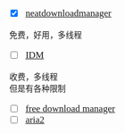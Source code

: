 <span  style="font-family: Simsun,serif; font-size: 17px; ">

- [x] [neatdownloadmanager](http://www.neatdownloadmanager.com/index.php/en/)

~~~
免费，好用，多线程
~~~

- [ ] [IDM](https://www.internetdownloadmanager.com/)

~~~
收费，多线程
但是有各种限制
~~~

- [ ] [free download manager](https://www.freedownloadmanager.org/zh/)
- [ ] [aria2](https://github.com/aria2/aria2)

</span>
